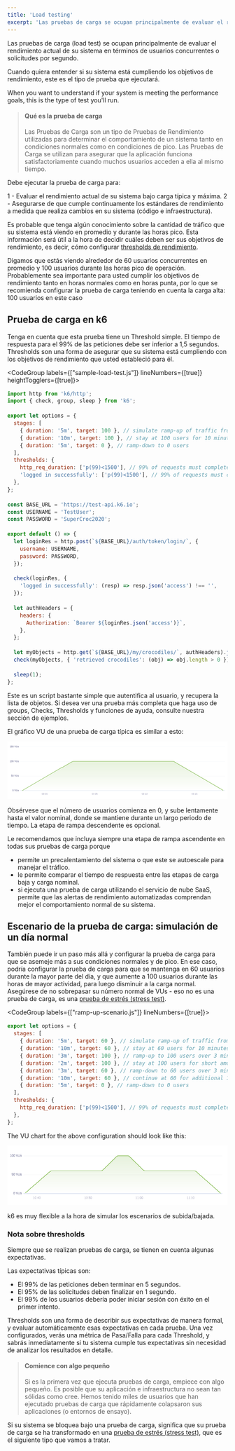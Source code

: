 ```yaml
---
title: 'Load testing'
excerpt: 'Las pruebas de carga se ocupan principalmente de evaluar el rendimiento actual de su sistema en términos de usuarios concurrentes o solicitudes por segundo.'
---
```


Las pruebas de carga (load test) se ocupan principalmente de evaluar el rendimiento actual de su sistema en términos de usuarios concurrentes o solicitudes por segundo.

Cuando quiera entender si su sistema está cumpliendo los objetivos de rendimiento, este es el tipo de prueba que ejecutará.


When you want to understand if your system is meeting the performance goals, this is the type of test you'll run.

> #### Qué es la prueba de carga
>
> Las Pruebas de Carga son un tipo de Pruebas de Rendimiento utilizadas para determinar el comportamiento de un sistema tanto en condiciones normales como en condiciones de pico.
> Las Pruebas de Carga se utilizan para asegurar que la aplicación funciona satisfactoriamente cuando muchos usuarios acceden a ella al mismo tiempo.


Debe ejecutar la prueba de carga para:

1 - Evaluar el rendimiento actual de su sistema bajo carga típica y máxima.
2 - Asegurarse de que cumple continuamente los estándares de rendimiento a medida que realiza cambios en su sistema (código e infraestructura).

Es probable que tenga algún conocimiento sobre la cantidad de tráfico que su sistema está viendo en promedio y durante las horas pico. Esta información será útil a la hora de decidir cuáles deben ser sus objetivos de rendimiento, es decir, cómo configurar [thresholds de rendimiento](/using-k6/thresholds).

Digamos que estás viendo alrededor de 60 usuarios concurrentes en promedio y 100 usuarios durante las horas pico de operación.
Probablemente sea importante para usted cumplir los objetivos de rendimiento tanto en horas normales como en horas punta, por lo que se recomienda configurar la prueba de carga teniendo en cuenta la carga alta: 100 usuarios en este caso

## Prueba de carga en k6

Tenga en cuenta que esta prueba tiene un Threshold simple. El tiempo de respuesta para el 99% de las peticiones debe ser inferior a 1,5 segundos. Thresholds son una forma de asegurar que su sistema está cumpliendo con los objetivos de rendimiento que usted estableció para él.

<CodeGroup labels={["sample-load-test.js"]} lineNumbers={[true]} heightTogglers={[true]}>

```javascript
import http from 'k6/http';
import { check, group, sleep } from 'k6';

export let options = {
  stages: [
    { duration: '5m', target: 100 }, // simulate ramp-up of traffic from 1 to 100 users over 5 minutes.
    { duration: '10m', target: 100 }, // stay at 100 users for 10 minutes
    { duration: '5m', target: 0 }, // ramp-down to 0 users
  ],
  thresholds: {
    http_req_duration: ['p(99)<1500'], // 99% of requests must complete below 1.5s
    'logged in successfully': ['p(99)<1500'], // 99% of requests must complete below 1.5s
  },
};

const BASE_URL = 'https://test-api.k6.io';
const USERNAME = 'TestUser';
const PASSWORD = 'SuperCroc2020';

export default () => {
  let loginRes = http.post(`${BASE_URL}/auth/token/login/`, {
    username: USERNAME,
    password: PASSWORD,
  });

  check(loginRes, {
    'logged in successfully': (resp) => resp.json('access') !== '',
  });

  let authHeaders = {
    headers: {
      Authorization: `Bearer ${loginRes.json('access')}`,
    },
  };

  let myObjects = http.get(`${BASE_URL}/my/crocodiles/`, authHeaders).json();
  check(myObjects, { 'retrieved crocodiles': (obj) => obj.length > 0 });

  sleep(1);
};
```

</CodeGroup>

Este es un script bastante simple que autentifica al usuario, y recupera la lista de objetos. Si desea ver una prueba más completa que haga uso de groups, Checks, Thresholds y funciones de ayuda, consulte nuestra sección de ejemplos.

El gráfico VU de una prueba de carga típica es similar a esto:

![Load Test VU chart](./images/load-test.png)

Obsérvese que el número de usuarios comienza en 0, y sube lentamente hasta el valor nominal, donde se mantiene durante un largo periodo de tiempo. La etapa de rampa descendente es opcional.

Le recomendamos que incluya siempre una etapa de rampa ascendente en todas sus pruebas de carga porque
- permite un precalentamiento del sistema o que este se autoescale para manejar el tráfico.
- le permite comparar el tiempo de respuesta entre las etapas de carga baja y carga nominal.
- si ejecuta una prueba de carga utilizando el servicio de nube SaaS, permite que las alertas de rendimiento automatizadas comprendan mejor el comportamiento normal de su sistema.


## Escenario de la prueba de carga: simulación de un día normal



También puede ir un paso más allá y configurar la prueba de carga para que se asemeje más a sus condiciones normales y de pico. En ese caso, podría configurar la prueba de carga para que se mantenga en 60 usuarios durante la mayor parte del día, y que aumente a 100 usuarios durante las horas de mayor actividad, para luego disminuir a la carga normal.
Asegúrese de no sobrepasar su número normal de VUs - eso no es una prueba de carga, es una [prueba de estrés (stress test)](/test-types/stress-testing).

<CodeGroup labels={["ramp-up-scenario.js"]} lineNumbers={[true]}>

```javascript
export let options = {
  stages: [
    { duration: '5m', target: 60 }, // simulate ramp-up of traffic from 1 to 60 users over 5 minutes.
    { duration: '10m', target: 60 }, // stay at 60 users for 10 minutes
    { duration: '3m', target: 100 }, // ramp-up to 100 users over 3 minutes (peak hour starts)
    { duration: '2m', target: 100 }, // stay at 100 users for short amount of time (peak hour)
    { duration: '3m', target: 60 }, // ramp-down to 60 users over 3 minutes (peak hour ends)
    { duration: '10m', target: 60 }, // continue at 60 for additional 10 minutes
    { duration: '5m', target: 0 }, // ramp-down to 0 users
  ],
  thresholds: {
    http_req_duration: ['p(99)<1500'], // 99% of requests must complete below 1.5s
  },
};
```

</CodeGroup>

The VU chart for the above configuration should look like this:

![Load Test VU chart](./images/load-test-2.png)

k6 es muy flexible a la hora de simular los escenarios de subida/bajada.

### Nota sobre thresholds

Siempre que se realizan pruebas de carga, se tienen en cuenta algunas expectativas.

Las expectativas típicas son:
- El 99% de las peticiones deben terminar en 5 segundos.
- El 95% de las solicitudes deben finalizar en 1 segundo.
- El 99% de los usuarios debería poder iniciar sesión con éxito en el primer intento.

Thresholds son una forma de describir sus expectativas de manera formal, y evaluar automáticamente esas expectativas en cada prueba. Una vez configurados, verás una métrica de Pasa/Falla para cada Threshold, y sabrás inmediatamente si tu sistema cumple tus expectativas sin necesidad de analizar los resultados en detalle.

> #### Comience con algo pequeño
>
> Si es la primera vez que ejecuta pruebas de carga, empiece con algo pequeño. Es posible que su aplicación e infraestructura no sean tan sólidas como cree. Hemos tenido miles de usuarios que han ejecutado pruebas de carga que rápidamente colapsaron sus aplicaciones (o entornos de ensayo).

Si su sistema se bloquea bajo una prueba de carga, significa que su prueba de carga se ha transformado en una [prueba de estrés (stress test)](/test-types/stress-testing), que es el siguiente tipo que vamos a tratar.
